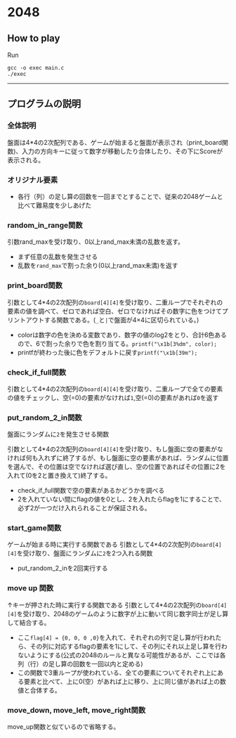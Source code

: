# 2048
## How to play
Run 
```
gcc -o exec main.c
./exec
```
-------------------------
## プログラムの説明

### 全体説明
盤面は4*4の2次配列である、ゲームが始まると盤面が表示され（print_board関数)、入力の方向キーに従って数字が移動したり合体したり、その下にScoreが表示される。

### オリジナル要素
- 各行（列）の足し算の回数を一回までとすることで、従来の2048ゲームと比べて難易度を少しあげた

### random_in_range関数

引数rand_maxを受け取り、0以上rand_max未満の乱数を返す。
- まず任意の乱数を発生させる
- 乱数を`rand_max`で割った余り(0以上rand_max未満)を返す

### print_board関数

引数として4*4の2次配列の`board[4][4]`を受け取り、二重ループでそれぞれの要素の値を調べて、ゼロであれば空白、ゼロでなければその数字に色をつけてプリントアウトする関数である。(`_`と`|`で盤面が4×4に区切られている。)
- colorは数字の色を決める変数であり、数字の値のlog2をとり、合計6色あるので、6で割った余りで色を割り当てる。`printf("\x1b[3%dm", color);`
- printfが終わった後に色をデフォルトに戻す`printf("\x1b[39m");`

### check_if_full関数

引数として4*4の2次配列の`board[4][4]`を受け取り、二重ループで全ての要素の値をチェックし、空(=0)の要素がなければ`1`,空(=0)の要素があれば`0`を返す

### put_random_2_in関数

盤面にランダムに`2`を発生させる関数

引数として4*4の2次配列の`board[4][4]`を受け取り、もし盤面に空の要素がなければ何も入れずに終了するが、もし盤面に空の要素があれば、ランダムに位置を選んで、その位置は空でなければ選び直し、空の位置であればその位置に2を入れて(0を2と置き換えて)終了する。
- check_if_full関数で空の要素があるかどうかを調べる
- 2を入れていない間にflagの値を0とし、2を入れたらflagを1にすることで、必ず2が一つだけ入れられることが保証される。

### start_game関数

ゲームが始まる時に実行する関数である
引数として4*4の2次配列の`board[4][4]`を受け取り、盤面にランダムに`2`を2つ入れる関数
- put_random_2_inを2回実行する

### move up 関数

↑キーが押された時に実行する関数である
引数として4*4の2次配列の`board[4][4]`を受け取り、2048のゲームのように数字が上に動いて同じ数字同士が足し算して結合する。
- ここ`flag[4] = {0, 0, 0 ,0}`を入れて、それぞれの列で足し算が行われたら、その列に対応するflagの要素を1にして、その列にそれ以上足し算を行わないようにする(公式の2048のルールと異なる可能性があるが、ここでは各列（行）の足し算の回数を一回以内と定める)
- この関数で3重ループが使われている、全ての要素についてそれぞれ上にある要素と比べて、上に0(空）があれば上に移り、上に同じ値があれば上の数値と合体する。

### move_down, move_left, move_right関数
move_up関数と似ているので省略する。
